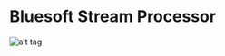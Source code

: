# Bluesoft Stream Processor

![alt tag](https://user-images.githubusercontent.com/9370679/64796647-66327f80-d556-11e9-9694-dd26cac77ad8.png)
